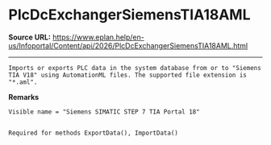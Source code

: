 # PlcDcExchangerSiemensTIA18AML

**Source URL:** https://www.eplan.help/en-us/Infoportal/Content/api/2026/PlcDcExchangerSiemensTIA18AML.html

---

```
Imports or exports PLC data in the system database from or to "Siemens TIA V18" using AutomationML files. The supported file extension is "*.aml".

```

**Remarks**

```
Visible name = "Siemens SIMATIC STEP 7 TIA Portal 18"


Required for methods ExportData(), ImportData()

```